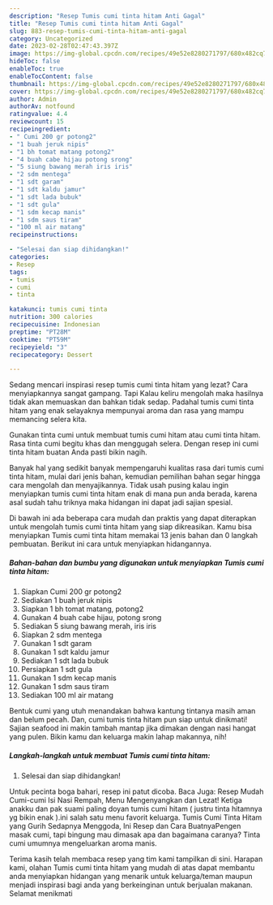 ```yaml
---
description: "Resep Tumis cumi tinta hitam Anti Gagal"
title: "Resep Tumis cumi tinta hitam Anti Gagal"
slug: 883-resep-tumis-cumi-tinta-hitam-anti-gagal
category: Uncategorized
date: 2023-02-28T02:47:43.397Z
image: https://img-global.cpcdn.com/recipes/49e52e8280271797/680x482cq70/tumis-cumi-tinta-hitam-foto-resep-utama.jpg
hideToc: false
enableToc: true
enableTocContent: false
thumbnail: https://img-global.cpcdn.com/recipes/49e52e8280271797/680x482cq70/tumis-cumi-tinta-hitam-foto-resep-utama.jpg
cover: https://img-global.cpcdn.com/recipes/49e52e8280271797/680x482cq70/tumis-cumi-tinta-hitam-foto-resep-utama.jpg
author: Admin
authorAv: notfound
ratingvalue: 4.4
reviewcount: 15
recipeingredient:
- " Cumi 200 gr potong2"
- "1 buah jeruk nipis"
- "1 bh tomat matang potong2"
- "4 buah cabe hijau potong srong"
- "5 siung bawang merah iris iris"
- "2 sdm mentega"
- "1 sdt garam"
- "1 sdt kaldu jamur"
- "1 sdt lada bubuk"
- "1 sdt gula"
- "1 sdm kecap manis"
- "1 sdm saus tiram"
- "100 ml air matang"
recipeinstructions:

- "Selesai dan siap dihidangkan!"
categories:
- Resep
tags:
- tumis
- cumi
- tinta

katakunci: tumis cumi tinta 
nutrition: 300 calories
recipecuisine: Indonesian
preptime: "PT28M"
cooktime: "PT59M"
recipeyield: "3"
recipecategory: Dessert

---
```



Sedang mencari inspirasi resep tumis cumi tinta hitam yang lezat? Cara menyiapkannya sangat gampang. Tapi Kalau keliru mengolah maka hasilnya tidak akan memuaskan dan bahkan tidak sedap. Padahal tumis cumi tinta hitam yang enak selayaknya mempunyai aroma dan rasa yang mampu memancing selera kita.


Gunakan tinta cumi untuk membuat tumis cumi hitam atau cumi tinta hitam. Rasa tinta cumi begitu khas dan menggugah selera. Dengan resep ini cumi tinta hitam buatan Anda pasti bikin nagih.

Banyak hal yang sedikit banyak mempengaruhi kualitas rasa dari tumis cumi tinta hitam, mulai dari jenis bahan, kemudian pemilihan bahan segar hingga cara mengolah dan menyajikannya. Tidak usah pusing kalau ingin menyiapkan tumis cumi tinta hitam enak di mana pun anda berada, karena asal sudah tahu triknya maka hidangan ini dapat jadi sajian spesial.


Di bawah ini ada beberapa cara mudah dan praktis yang dapat diterapkan untuk mengolah tumis cumi tinta hitam yang siap dikreasikan. Kamu bisa menyiapkan Tumis cumi tinta hitam memakai 13 jenis bahan dan 0 langkah pembuatan. Berikut ini cara untuk menyiapkan hidangannya.

<!--inarticleads1-->

##### Bahan-bahan dan bumbu yang digunakan untuk menyiapkan Tumis cumi tinta hitam:

1. Siapkan  Cumi 200 gr potong2
1. Sediakan 1 buah jeruk nipis
1. Siapkan 1 bh tomat matang, potong2
1. Gunakan 4 buah cabe hijau, potong srong
1. Sediakan 5 siung bawang merah, iris iris
1. Siapkan 2 sdm mentega
1. Gunakan 1 sdt garam
1. Gunakan 1 sdt kaldu jamur
1. Sediakan 1 sdt lada bubuk
1. Persiapkan 1 sdt gula
1. Gunakan 1 sdm kecap manis
1. Gunakan 1 sdm saus tiram
1. Sediakan 100 ml air matang


Bentuk cumi yang utuh menandakan bahwa kantung tintanya masih aman dan belum pecah. Dan, cumi tumis tinta hitam pun siap untuk dinikmati! Sajian seafood ini makin tambah mantap jika dimakan dengan nasi hangat yang pulen. Bikin kamu dan keluarga makin lahap makannya, nih! 

<!--inarticleads2-->

##### Langkah-langkah untuk membuat Tumis cumi tinta hitam:


1. Selesai dan siap dihidangkan!

Untuk pecinta boga bahari, resep ini patut dicoba. Baca Juga: Resep Mudah Cumi-cumi Isi Nasi Rempah, Menu Mengenyangkan dan Lezat! Ketiga anakku dan pak suami paling doyan tumis cumi hitam ( justru tinta hitamnya yg bikin enak ).ini salah satu menu favorit keluarga. Tumis Cumi Tinta Hitam yang Gurih Sedapnya Menggoda, Ini Resep dan Cara BuatnyaPengen masak cumi, tapi bingung mau dimasak apa dan bagaimana caranya? Tinta cumi umumnya mengeluarkan aroma manis. 

Terima kasih telah membaca resep yang tim kami tampilkan di sini. Harapan kami, olahan Tumis cumi tinta hitam yang mudah di atas dapat membantu anda menyiapkan hidangan yang menarik untuk keluarga/teman maupun menjadi inspirasi bagi anda yang berkeinginan untuk berjualan makanan. Selamat menikmati
